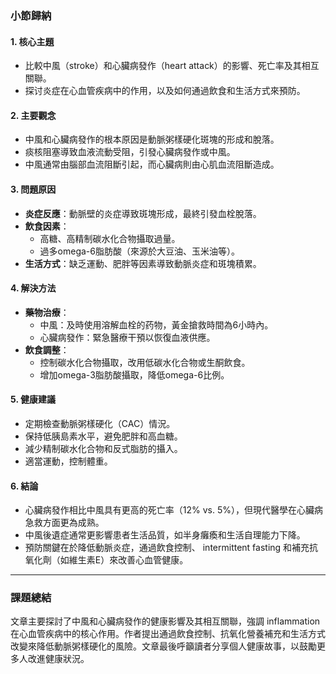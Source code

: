 ### 小節歸納

#### 1. 核心主題
- 比較中風（stroke）和心臟病發作（heart attack）的影響、死亡率及其相互關聯。
- 探讨炎症在心血管疾病中的作用，以及如何通過飲食和生活方式來預防。

#### 2. 主要觀念
- 中風和心臟病發作的根本原因是動脈粥樣硬化斑塊的形成和脫落。
- 痰核阻塞導致血液流動受阻，引發心臟病發作或中風。
- 中風通常由腦部血流阻斷引起，而心臟病則由心肌血流阻斷造成。

#### 3. 問題原因
- **炎症反應**：動脈壁的炎症導致斑塊形成，最終引發血栓脫落。
- **飲食因素**：
  - 高糖、高精制碳水化合物攝取過量。
  - 過多omega-6脂肪酸（來源於大豆油、玉米油等）。
- **生活方式**：缺乏運動、肥胖等因素導致動脈炎症和斑塊積累。

#### 4. 解決方法
- **藥物治療**：
  - 中風：及時使用溶解血栓的药物，黃金搶救時間為6小時內。
  - 心臟病發作：緊急醫療干預以恢復血液供應。
- **飲食調整**：
  - 控制碳水化合物攝取，改用低碳水化合物或生酮飲食。
  - 增加omega-3脂肪酸攝取，降低omega-6比例。

#### 5. 健康建議
- 定期檢查動脈粥樣硬化（CAC）情況。
- 保持低胰島素水平，避免肥胖和高血糖。
- 減少精制碳水化合物和反式脂肪的攝入。
- 適當運動，控制體重。

#### 6. 結論
- 心臟病發作相比中風具有更高的死亡率（12% vs. 5%），但現代醫學在心臟病急救方面更為成熟。
- 中風後遺症通常更影響患者生活品質，如半身癱瘓和生活自理能力下降。
- 預防關鍵在於降低動脈炎症，通過飲食控制、 intermittent fasting 和補充抗氧化劑（如維生素E）來改善心血管健康。

---

### 課題總結
文章主要探討了中風和心臟病發作的健康影響及其相互關聯，強調 inflammation 在心血管疾病中的核心作用。作者提出通過飲食控制、抗氧化營養補充和生活方式改變來降低動脈粥樣硬化的風險。文章最後呼籲讀者分享個人健康故事，以鼓勵更多人改進健康狀況。
